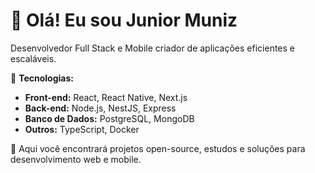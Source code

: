 # 👋 Olá! Eu sou Junior Muniz

Desenvolvedor Full Stack e Mobile criador de aplicações eficientes e escaláveis.  

🚀 **Tecnologias:**  
- **Front-end:** React, React Native, Next.js  
- **Back-end:** Node.js, NestJS, Express  
- **Banco de Dados:** PostgreSQL, MongoDB 
- **Outros:** TypeScript, Docker

📌 Aqui você encontrará projetos open-source, estudos e soluções para desenvolvimento web e mobile.  

<!--
**jrpalhano/jrpalhano** is a ✨ _special_ ✨ repository because its `README.md` (this file) appears on your GitHub profile.

Here are some ideas to get you started:

- 🔭 I’m currently working on ...
- 🌱 I’m currently learning ...
- 👯 I’m looking to collaborate on ...
- 🤔 I’m looking for help with ...
- 💬 Ask me about ...
- 📫 How to reach me: ...
- 😄 Pronouns: ...
- ⚡ Fun fact: ...
-->

